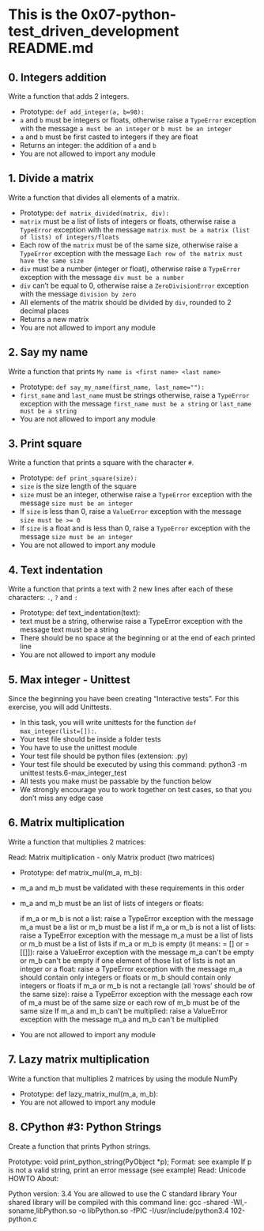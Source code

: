 # This is the 0x07-python-test_driven_development README.md

## 0. Integers addition

Write a function that adds 2 integers.

- Prototype: `def add_integer(a, b=98):`
- `a` and `b` must be integers or floats, otherwise raise a `TypeError` exception with the message `a must be an integer` or `b must be an integer`
- `a` and `b` must be first casted to integers if they are float
- Returns an integer: the addition of `a` and `b`
- You are not allowed to import any module

## 1. Divide a matrix

Write a function that divides all elements of a matrix.

- Prototype: `def matrix_divided(matrix, div):`
- `matrix` must be a list of lists of integers or floats, otherwise raise a `TypeError` exception with the message `matrix must be a matrix (list of lists) of integers/floats`
- Each row of the `matrix` must be of the same size, otherwise raise a `TypeError` exception with the message `Each row of the matrix must have the same size`
- `div` must be a number (integer or float), otherwise raise a `TypeError` exception with the message `div must be a number`
- `div` can’t be equal to 0, otherwise raise a `ZeroDivisionError` exception with the message `division by zero`
- All elements of the matrix should be divided by `div`, rounded to 2 decimal places
- Returns a new matrix
- You are not allowed to import any module

## 2. Say my name

Write a function that prints `My name is <first name> <last name>`
- Prototype: `def say_my_name(first_name, last_name=""):`
- `first_name` and `last_name` must be strings otherwise, raise a `TypeError` exception with the message `first_name must be a string` or `last_name must be a string`
- You are not allowed to import any module


## 3. Print square

Write a function that prints a square with the character `#`.
- Prototype: `def print_square(size):`
- `size` is the size length of the square
- `size` must be an integer, otherwise raise a `TypeError` exception with the message `size must be an integer`
- If `size` is less than 0, raise a `ValueError` exception with the message `size must be >= 0`
- If `size` is a float and is less than 0, raise a `TypeError` exception with the message `size must be an integer`
- You are not allowed to import any module


## 4. Text indentation

Write a function that prints a text with 2 new lines after each of these characters: `.`, `?` and `:`
- Prototype: def text_indentation(text):
- text must be a string, otherwise raise a TypeError exception with the message text must be a string
- There should be no space at the beginning or at the end of each printed line
- You are not allowed to import any module

## 5. Max integer - Unittest

Since the beginning you have been creating “Interactive tests”. For this exercise, you will add Unittests.

- In this task, you will write unittests for the function `def max_integer(list=[]):`.
- Your test file should be inside a folder tests
- You have to use the unittest module
- Your test file should be python files (extension: .py)
- Your test file should be executed by using this command: python3 -m unittest tests.6-max_integer_test
- All tests you make must be passable by the function below
- We strongly encourage you to work together on test cases, so that you don’t miss any edge case

## 6. Matrix multiplication

Write a function that multiplies 2 matrices:

Read: Matrix multiplication - only Matrix product (two matrices)

- Prototype: def matrix_mul(m_a, m_b):

- m_a and m_b must be validated with these requirements in this order

- m_a and m_b must be an list of lists of integers or floats:

	if m_a or m_b is not a list: raise a TypeError exception with the message m_a must be a list or m_b must be a list
	if m_a or m_b is not a list of lists: raise a TypeError exception with the message m_a must be a list of lists or m_b must be a list of lists
	if m_a or m_b is empty (it means: = [] or = [[]]): raise a ValueError exception with the message m_a can't be empty or m_b can't be empty
	if one element of those list of lists is not an integer or a float: raise a TypeError exception with the message m_a should contain only integers or floats or m_b should contain only integers or floats
	if m_a or m_b is not a rectangle (all ‘rows’ should be of the same size): raise a TypeError exception with the message each row of m_a must be of the same size or each row of m_b must be of the same size
	If m_a and m_b can’t be multiplied: raise a ValueError exception with the message m_a and m_b can't be multiplied

- You are not allowed to import any module

## 7. Lazy matrix multiplication

Write a function that multiplies 2 matrices by using the module NumPy

- Prototype: def lazy_matrix_mul(m_a, m_b):
- You are not allowed to import any module

## 8. CPython #3: Python Strings

Create a function that prints Python strings.

Prototype: void print_python_string(PyObject *p);
Format: see example
If p is not a valid string, print an error message (see example)
Read: Unicode HOWTO
About:

Python version: 3.4
You are allowed to use the C standard library
Your shared library will be compiled with this command line: gcc -shared -Wl,-soname,libPython.so -o libPython.so -fPIC -I/usr/include/python3.4 102-python.c